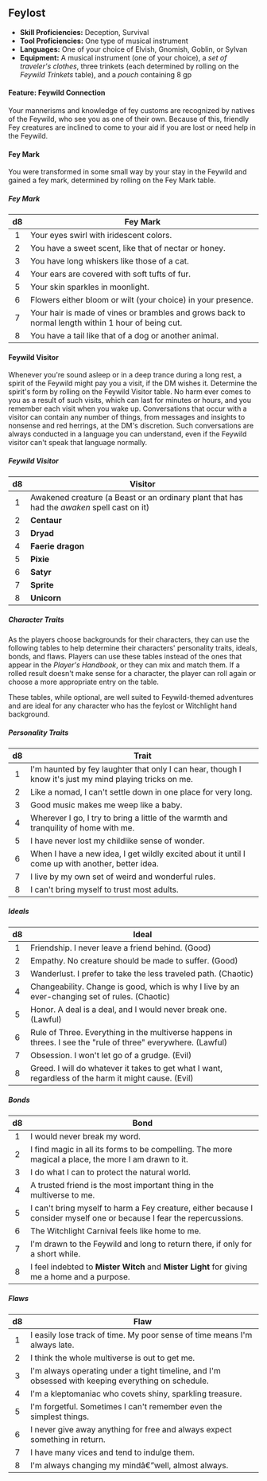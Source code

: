 ﻿## Feylost

- **Skill Proficiencies:** Deception, Survival
- **Tool Proficiencies:** One type of musical instrument
- **Languages:** One of your choice of Elvish, Gnomish, Goblin, or Sylvan
- **Equipment:** A musical instrument (one of your choice), a *set of traveler's clothes*, three trinkets (each determined by rolling on the *Feywild Trinkets* table), and a *pouch* containing 8 gp

#### Feature: Feywild Connection

Your mannerisms and knowledge of fey customs are recognized by natives of the Feywild, who see you as one of their own. Because of this, friendly Fey creatures are inclined to come to your aid if you are lost or need help in the Feywild.

#### Fey Mark

You were transformed in some small way by your stay in the Feywild and gained a fey mark, determined by rolling on the Fey Mark table.

##### Fey Mark
|  d8 | Fey Mark                                                                                           |
|:---:|----------------------------------------------------------------------------------------------------|
|  1  | Your eyes swirl with iridescent colors.                                                            |
|  2  | You have a sweet scent, like that of nectar or honey.                                              |
|  3  | You have long whiskers like those of a cat.                                                        |
|  4  | Your ears are covered with soft tufts of fur.                                                      |
|  5  | Your skin sparkles in moonlight.                                                                   |
|  6  | Flowers either bloom or wilt (your choice) in your presence.                                       |
|  7  | Your hair is made of vines or brambles and grows back to normal length within 1 hour of being cut. |
|  8  | You have a tail like that of a dog or another animal.                                              |

#### Feywild Visitor

Whenever you're sound asleep or in a deep trance during a long rest, a spirit of the Feywild might pay you a visit, if the DM wishes it. Determine the spirit's form by rolling on the Feywild Visitor table. No harm ever comes to you as a result of such visits, which can last for minutes or hours, and you remember each visit when you wake up. Conversations that occur with a visitor can contain any number of things, from messages and insights to nonsense and red herrings, at the DM's discretion. Such conversations are always conducted in a language you can understand, even if the Feywild visitor can't speak that language normally.

##### Feywild Visitor
|  d8 | Visitor                                                                                     |
|:---:|---------------------------------------------------------------------------------------------|
|  1  | Awakened creature (a Beast or an ordinary plant that has had the *awaken* spell cast on it) |
|  2  | **Centaur**                                                                                 |
|  3  | **Dryad**                                                                                   |
|  4  | **Faerie dragon**                                                                           |
|  5  | **Pixie**                                                                                   |
|  6  | **Satyr**                                                                                   |
|  7  | **Sprite**                                                                                  |
|  8  | **Unicorn**                                                                                 |

##### Character Traits

As the players choose backgrounds for their characters, they can use the following tables to help determine their characters' personality traits, ideals, bonds, and flaws. Players can use these tables instead of the ones that appear in the *Player's Handbook*, or they can mix and match them. If a rolled result doesn't make sense for a character, the player can roll again or choose a more appropriate entry on the table.

These tables, while optional, are well suited to Feywild-themed adventures and are ideal for any character who has the feylost or Witchlight hand background.

##### Personality Traits
|  d8 | Trait                                                                                                   |
|:---:|---------------------------------------------------------------------------------------------------------|
|  1  | I'm haunted by fey laughter that only I can hear, though I know it's just my mind playing tricks on me. |
|  2  | Like a nomad, I can't settle down in one place for very long.                                           |
|  3  | Good music makes me weep like a baby.                                                                   |
|  4  | Wherever I go, I try to bring a little of the warmth and tranquility of home with me.                   |
|  5  | I have never lost my childlike sense of wonder.                                                         |
|  6  | When I have a new idea, I get wildly excited about it until I come up with another, better idea.        |
|  7  | I live by my own set of weird and wonderful rules.                                                      |
|  8  | I can't bring myself to trust most adults.                                                              |

##### Ideals
|  d8 | Ideal                                                                                                         |
|:---:|---------------------------------------------------------------------------------------------------------------|
|  1  | Friendship. I never leave a friend behind. (Good)                                                             |
|  2  | Empathy. No creature should be made to suffer. (Good)                                                         |
|  3  | Wanderlust. I prefer to take the less traveled path. (Chaotic)                                                |
|  4  | Changeability. Change is good, which is why I live by an ever-changing set of rules. (Chaotic)                |
|  5  | Honor. A deal is a deal, and I would never break one. (Lawful)                                                |
|  6  | Rule of Three. Everything in the multiverse happens in threes. I see the "rule of three" everywhere. (Lawful) |
|  7  | Obsession. I won't let go of a grudge. (Evil)                                                                 |
|  8  | Greed. I will do whatever it takes to get what I want, regardless of the harm it might cause. (Evil)          |

##### Bonds
|  d8 | Bond                                                                                                                   |
|:---:|------------------------------------------------------------------------------------------------------------------------|
|  1  | I would never break my word.                                                                                           |
|  2  | I find magic in all its forms to be compelling. The more magical a place, the more I am drawn to it.                   |
|  3  | I do what I can to protect the natural world.                                                                          |
|  4  | A trusted friend is the most important thing in the multiverse to me.                                                  |
|  5  | I can't bring myself to harm a Fey creature, either because I consider myself one or because I fear the repercussions. |
|  6  | The Witchlight Carnival feels like home to me.                                                                         |
|  7  | I'm drawn to the Feywild and long to return there, if only for a short while.                                          |
|  8  | I feel indebted to **Mister Witch** and **Mister Light** for giving me a home and a purpose.                           |

##### Flaws
|  d8 | Flaw                                                                                               |
|:---:|----------------------------------------------------------------------------------------------------|
|  1  | I easily lose track of time. My poor sense of time means I'm always late.                          |
|  2  | I think the whole multiverse is out to get me.                                                     |
|  3  | I'm always operating under a tight timeline, and I'm obsessed with keeping everything on schedule. |
|  4  | I'm a kleptomaniac who covets shiny, sparkling treasure.                                           |
|  5  | I'm forgetful. Sometimes I can't remember even the simplest things.                                |
|  6  | I never give away anything for free and always expect something in return.                         |
|  7  | I have many vices and tend to indulge them.                                                        |
|  8  | I'm always changing my mindâ€”well, almost always.                                                   |